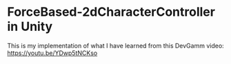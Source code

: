 # ForceBased-2dCharacterController in Unity

This is my implementation of what I have learned from this DevGamm video: https://youtu.be/YDwp5tNCKso
